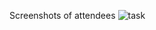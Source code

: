 Screenshots of attendees
![task](https://github.com/baranitharan2020/MozWOC17/blob/master/session3-lab1/url-override/Firefox/task.jpg)
